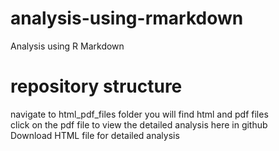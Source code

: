 # analysis-using-rmarkdown
Analysis using R Markdown 

# repository structure
navigate to html_pdf_files folder you will find html and pdf files <br />
click on the pdf file to view the detailed analysis here in github <br />
Download HTML file for detailed analysis

